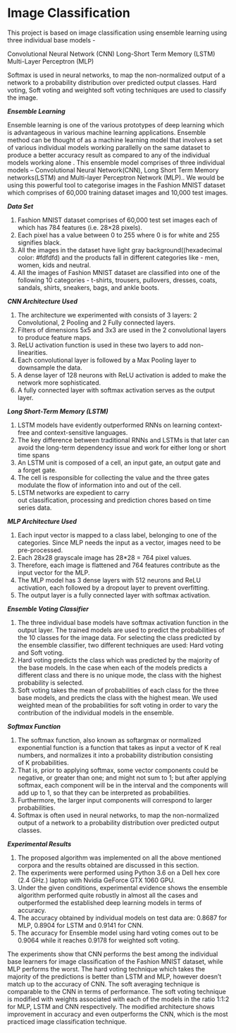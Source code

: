 # Image Classification

This project is based on image classification using ensemble learning using three individual base models - 

Convolutional Neural Network (CNN)
Long-Short Term Memory (LSTM)
Multi-Layer Perceptron (MLP)

Softmax is used in neural networks, to map the non-normalized output of a network to a probability distribution over predicted output classes. Hard voting, Soft voting and weighted soft voting techniques are used to classify the image.


_**Ensemble Learning**_

Ensemble learning is one of the various prototypes of deep learning which is advantageous in various machine learning applications. Ensemble method can be thought of as a machine learning model that involves a set of various individual models working parallelly on the same dataset to produce a better accuracy result as compared to any of the individual models working alone . This ensemble model comprises of three individual models – Convolutional Neural Network(CNN), Long Short Term Memory networks(LSTM) and Multi-layer Perceptron Network (MLP).. We would be using this powerful tool to categorise images in the Fashion MNIST dataset which comprises of 60,000 training dataset images and 10,000 test images.

_**Data Set**_

1. Fashion MNIST dataset comprises of 60,000 test set images each of which has 784 features (i.e. 28×28 pixels).
2. Each pixel has a value between 0 to 255 where 0 is for white and 255 signifies black.
3. All the images in the dataset have light gray background((hexadecimal color: #fdfdfd) and the products fall in different categories like -  men, women, kids and neutral.
4. All the images of Fashion MNIST dataset  are classified into one of the following 10 categories - t-shirts, trousers, pullovers, dresses, coats, sandals, shirts, sneakers,     bags, and ankle boots.

_**CNN Architecture Used**_

1. The architecture we experimented with consists of 3 layers: 2 Convolutional, 2 Pooling and 2 Fully connected layers.
2. Filters of dimensions 5x5 and 3x3 are used in the 2 convolutional layers to produce feature maps.
3. ReLU activation function is used in these two layers to add non-linearities. 
4. Each convolutional layer is followed by a Max Pooling layer to downsample the data.
5. A dense layer of 128 neurons with ReLU activation is added to make the network more sophisticated. 
6. A fully connected layer with softmax activation serves as the output layer.

_**Long Short-Term Memory (LSTM)**_

1. LSTM models have evidently outperformed RNNs on learning context-free and context-sensitive languages.
2. The key difference between traditional RNNs and LSTMs is that later can avoid the long-term dependency issue and work for either long or short time spans
3. An LSTM unit is composed of a cell, an input gate, an output gate and a forget gate.
4. The cell is responsible for collecting the value and the three gates modulate the flow of information into and out of the cell.
5. LSTM networks are expedient to carry out classification, processing and prediction chores based on time series data.

_**MLP Architecture Used**_

1. Each input vector is mapped to a class label, belonging to one of the categories. Since MLP needs the input as a vector, images need to be pre-processed. 
2. Each 28x28 grayscale image has 28*28 = 764 pixel values. 
3. Therefore, each image is flattened and 764 features contribute as the input vector for the MLP. 
4. The MLP model has 3 dense layers with 512 neurons and ReLU activation, each followed by a dropout layer to prevent overfitting. 
5. The output layer is a fully connected layer with softmax activation. 

_**Ensemble Voting Classifier**_

1. The three individual base models have softmax activation function in the output layer. The trained models are used to predict the probabilities of the 10 classes for the image data. For selecting the class predicted by the ensemble classifier, two different techniques are used: Hard voting and Soft voting. 
2. Hard voting predicts the class which was predicted by the majority of the base models. In the case when each of the models predicts a different class and there is no unique mode, the class with the highest probability is selected. 
3. Soft voting takes the mean of probabilities of each class for the three base models, and predicts the class with the highest mean. We used weighted mean of the probabilities for soft voting in order to vary the contribution of the individual models in the ensemble.

_**Softmax Function**_

1. The softmax function, also known as softargmax or normalized exponential function is a function that takes as input a vector of K real numbers, and normalizes it into a probability distribution consisting of K probabilities. 
2. That is, prior to applying softmax, some vector components could be negative, or greater than one; and might not sum to 1; but after applying softmax, each component will be in the interval and the components will add up to 1, so that they can be interpreted as probabilities.
3. Furthermore, the larger input components will correspond to larger probabilities.
4. Softmax is often used in neural networks, to map the non-normalized output of a network to a probability distribution over predicted output classes.

_**Experimental Results**_

1. The proposed algorithm was implemented on all the above mentioned corpora and the results obtained are discussed in this section. 
2. The experiments were performed using Python 3.6 on a Dell hex core (2.4 GHz.) laptop with Nvidia GeForce GTX 1060 GPU. 
3. Under the given conditions, experimental evidence shows the ensemble algorithm performed quite robustly in almost all the cases and outperformed the established deep learning models in terms of accuracy. 
4. The accuracy obtained by individual models on test data are: 0.8687 for MLP, 0.8904 for LSTM and 0.9141 for CNN.
5. The accuracy for Ensemble model using hard voting comes out to be 0.9064 while it reaches 0.9178 for weighted soft voting.

The experiments show that CNN performs the best among the individual base learners for image classification of the Fashion MNIST dataset, while MLP performs the worst. The hard voting technique which takes the majority of the predictions is better than LSTM and MLP, however doesn’t match up to the accuracy of CNN. The soft averaging technique is comparable to the CNN in terms of performance. The soft voting technique is modified with weights associated with each of the models in the ratio 1:1:2 for MLP, LSTM and CNN respectively. The modified architecture shows improvement in accuracy and even outperforms the CNN, which is the most practiced image classification technique. 














